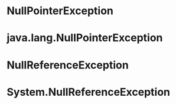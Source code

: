 # NullPointerException
# java.lang.NullPointerException
# NullReferenceException
# System.NullReferenceException
<!---
bettendanet/bettendanet is a ✨ special ✨ repository because its `README.md` (this file) appears on your GitHub profile.
You can click the Preview link to take a look at your changes.
--->
